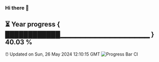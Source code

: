 ### Hi there 👋
⏳ Year progress { ████████████▁▁▁▁▁▁▁▁▁▁▁▁▁▁▁▁▁▁ } 40.03 %
---
⏰ Updated on Sun, 26 May 2024 12:10:15 GMT
![Progress Bar CI](https://github.com/Moyi321/Moyi321/workflows/Progress%20Bar%20CI/badge.svg)
